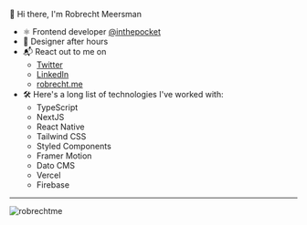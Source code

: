 
👋 Hi there, I'm Robrecht Meersman 
- ⚛️ Frontend developer [@inthepocket](https://github.com/inthepocket)
- 📐 Designer after hours
- 📬 React out to me on
  - [Twitter](https://twitter.com/robrechtme)
  - [LinkedIn](https://www.linkedin.com/in/robrechtme/)
  - [robrecht.me](https://robrecht.me)
- 🛠 Here's a long list of technologies I've worked with:
  - TypeScript
  - NextJS
  - React Native
  - Tailwind CSS
  - Styled Components
  - Framer Motion
  - Dato CMS
  - Vercel
  - Firebase

---


<p><img align="center" src="https://github-readme-stats.vercel.app/api?username=robrechtme&show_icons=true&locale=en" alt="robrechtme" /></p>

